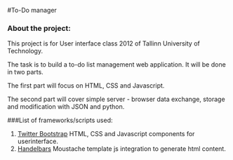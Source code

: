 #To-Do manager

### About the project:
This project is for User interface class 2012 of Tallinn University of Technology.

The task is to build a to-do list management web application. It will be done in two parts.

The first part will focus on HTML, CSS and Javascript.

The second part will cover simple server - browser data exchange, storage and modification with JSON and python.


###List of frameworks/scripts used:

1.  [Twitter Bootstrap](http://twitter.github.com/bootstrap/)
HTML, CSS and Javascript components for userinterface.
2.  [Handelbars](http://handlebarsjs.com/)
Moustache template js integration to generate html content.
